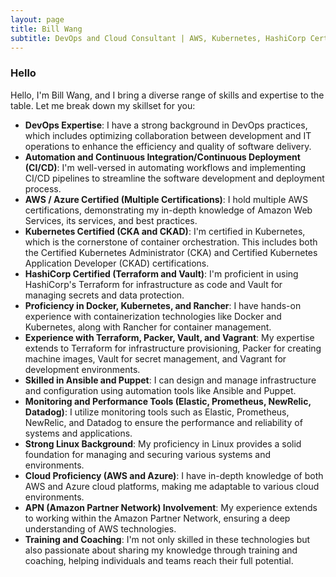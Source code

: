 ```yaml
---
layout: page
title: Bill Wang
subtitle: DevOps and Cloud Consultant | AWS, Kubernetes, HashiCorp Certified | Geek
---
```


### Hello

Hello, I'm Bill Wang, and I bring a diverse range of skills and expertise to the table. Let me break down my skillset for you:

* **DevOps Expertise**: I have a strong background in DevOps practices, which includes optimizing collaboration between development and IT operations to enhance the efficiency and quality of software delivery.
* **Automation and Continuous Integration/Continuous Deployment (CI/CD)**: I'm well-versed in automating workflows and implementing CI/CD pipelines to streamline the software development and deployment process.
* **AWS / Azure Certified (Multiple Certifications)**: I hold multiple AWS certifications, demonstrating my in-depth knowledge of Amazon Web Services, its services, and best practices.
* **Kubernetes Certified (CKA and CKAD)**: I'm certified in Kubernetes, which is the cornerstone of container orchestration. This includes both the Certified Kubernetes Administrator (CKA) and Certified Kubernetes Application Developer (CKAD) certifications.
* **HashiCorp Certified (Terraform and Vault)**: I'm proficient in using HashiCorp's Terraform for infrastructure as code and Vault for managing secrets and data protection.
* **Proficiency in Docker, Kubernetes, and Rancher**: I have hands-on experience with containerization technologies like Docker and Kubernetes, along with Rancher for container management.
* **Experience with Terraform, Packer, Vault, and Vagrant**: My expertise extends to Terraform for infrastructure provisioning, Packer for creating machine images, Vault for secret management, and Vagrant for development environments.
* **Skilled in Ansible and Puppet**: I can design and manage infrastructure and configuration using automation tools like Ansible and Puppet.
* **Monitoring and Performance Tools (Elastic, Prometheus, NewRelic, Datadog)**: I utilize monitoring tools such as Elastic, Prometheus, NewRelic, and Datadog to ensure the performance and reliability of systems and applications.
* **Strong Linux Background**: My proficiency in Linux provides a solid foundation for managing and securing various systems and environments.
* **Cloud Proficiency (AWS and Azure)**: I have in-depth knowledge of both AWS and Azure cloud platforms, making me adaptable to various cloud environments.
* **APN (Amazon Partner Network) Involvement**: My experience extends to working within the Amazon Partner Network, ensuring a deep understanding of AWS technologies.
* **Training and Coaching**: I'm not only skilled in these technologies but also passionate about sharing my knowledge through training and coaching, helping individuals and teams reach their full potential.
